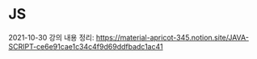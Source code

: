 # JS

2021-10-30
강의 내용 정리: https://material-apricot-345.notion.site/JAVA-SCRIPT-ce6e91cae1c34c4f9d69ddfbadc1ac41
